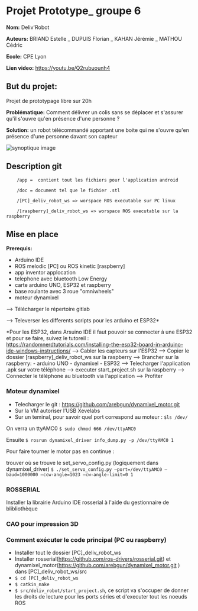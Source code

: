 # Projet Prototype_ groupe 6

**Nom:** Deliv'Robot

**Auteurs:** BRIAND Estelle _ DUPUIS Florian _ KAHAN Jérémie _ MATHOU Cédric

**Ecole:** CPE Lyon

**Lien video:** https://youtu.be/Q2rubuounh4 

## But du projet:
Projet de prototypage libre sur 20h

**Problématique:** Comment délivrer un colis sans se déplacer et s'assurer qu'il s'ouvre qu'en présence d'une personne ?​ 

**Solution:** un robot télécommandé apportant une boite qui ne s'ouvre qu'en présence d'une personne davant son capteur

![synoptique image](synoptique.png)

## Description git

        /app =  contient tout les fichiers pour l'application android

        /doc = document tel que le fichier .stl

        /[PC]_deliv_robot_ws => worspace ROS executable sur PC linux

        /[raspberry]_deliv_robot_ws => worspace ROS executable sur la raspberry
## Mise en place
**Prerequis:**
- Arduino IDE
- ROS melodic [PC] ou ROS kinetic [raspberry]
- app inventor applocation
- telephone avec bluetooth Low Energy
- carte arduino UNO, ESP32 et raspberry
- base roulante avec 3 roue "omniwheels"
- moteur dynamixel

--> Télécharger le répertoire gitlab

--> Televerser les differents scripts pour les arduino et ESP32*

*Pour les ESP32, dans Arsuino IDE il faut pouvoir se connecter à une ESP32 et pour se faire, suivez le tutoreil :
https://randomnerdtutorials.com/installing-the-esp32-board-in-arduino-ide-windows-instructions/
--> Cabler les capteurs sur l'ESP32
--> Copier le dossier [raspberry]_deliv_robot_ws sur la raspberry
--> Brancher sur la raspberry:
        - arduino UNO
        - dynamixel
        - ESP32
--> Telecharger l'application .apk sur votre téléphone
--> executer start_project.sh sur la raspberry
--> Connecter le téléphone au bluetooth via l'application
--> Profiter

### Moteur dynamixel
-	Telecharger le git : https://github.com/arebgun/dynamixel_motor.git
-	Sur la VM autoriser l’USB Xevelabs
-	Sur un teminal, pour savoir quel port correspond au moteur : ```$ls /dev/```

On verra un ttyAMC0 ```$ sudo chmod 666 /dev/ttyAMC0```

Ensuite ```$ rosrun dynamixel_driver info_dump.py -p /dev/ttyAMC0 1```

Pour faire tourner le motor pas en continue :  

trouver où se trouve le set_servo_config.py (logiquement dans dynamixel_driver)
```$ ./set_servo_config.py –port=/dev/ttyAMC0 –baud=1000000 –ccw-angle=1023 –cw-angle-limit=0 1```

### ROSSERIAL
Installer la librairie Arduino IDE rosserial à l'aide du gestionnaire de blibliothèque

### CAO pour impression 3D
<script src="https://github.com/jeremie-kahan/delivrobot/blob/master/Assemblage1%20Proto%20Groupe%202%20OK.STL"></script>

### Comment exécuter le code principal (PC ou raspberry)
- Installer tout le dossier [PC]_deliv_robot_ws
- Installer rosserial(https://github.com/ros-drivers/rosserial.git) et dynamixel_motor(https://github.com/arebgun/dynamixel_motor.git ) dans [PC]_deliv_robot_ws/src
- ```$ cd [PC]_deliv_robot_ws```
- ```$ catkin_make```
- ```$ src/deliv_robot/start_project.sh```, ce script va s'occuper de donner les droits de lecture pour les ports séries et d'executer tout les noeuds ROS


